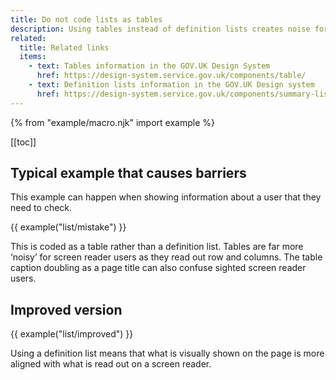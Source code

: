 ```yaml
---
title: Do not code lists as tables
description: Using tables instead of definition lists creates noise for screen reader users.
related:
  title: Related links
  items:
    - text: Tables information in the GOV.UK Design System
      href: https://design-system.service.gov.uk/components/table/
    - text: Definition lists information in the GOV.UK Design system
      href: https://design-system.service.gov.uk/components/summary-list/
---
```


{% from "example/macro.njk" import example %}

[[toc]]

## Typical example that causes barriers

This example can happen when showing information about a user that they need to check.

{{ example("list/mistake") }}

This is coded as a table rather than a definition list. Tables are far more ‘noisy’ for screen reader users as they read out row and columns. The table caption doubling as a page title can also confuse sighted screen reader users.

## Improved version

{{ example("list/improved") }}

Using a definition list means that what is visually shown on the page is more aligned with what is read out on a screen reader.
